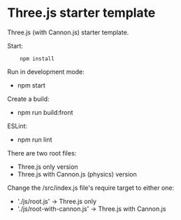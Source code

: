 # Three.js starter template
Three.js (with Cannon.js) starter template.

Start:

		npm install

Run in development mode:
- npm start

Create a build:
- npm run build:front

ESLint:
- npm run lint

There are two root files:
- Three.js only version
- Three.js with Cannon.js (physics) version

Change the /src/index.js file's require target to either one:
- './js/root.js' -> Three.js only
- './js/root-with-cannon.js' -> Three.js with Cannon.js
